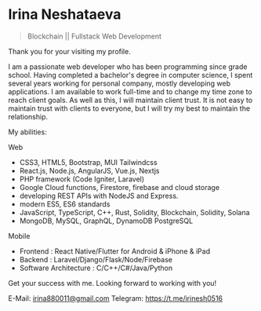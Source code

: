 # Irina Neshataeva
> Blockchain || Fullstack Web Development

Thank you for your visiting my profile.

I am a passionate web developer who has been programming since grade school.
Having completed a bachelor's degree in computer science, I spent several years working for personal company, mostly developing web applications.
I am available to work full-time and to change my time zone to reach client goals. As well as this, I will maintain client trust.
It is not easy to maintain trust with clients to everyone, but I will try my best to maintain the relationship.

My abilities:

Web
* CSS3, HTML5, Bootstrap, MUI Tailwindcss
* React.js, Node.js, AngularJS, Vue.js, Nextjs
* PHP framework (Code Igniter, Laravel)
* Google Cloud functions, Firestore, firebase and cloud storage
* developing REST APIs with NodeJS and Express.
* modern ES5, ES6 standards
* JavaScript, TypeScript, C++, Rust, Solidity, Blockchain, Solidity, Solana
* MongoDB, MySQL, GraphQL, DynamoDB PostgreSQL

Mobile
* Frontend : React Native/Flutter for Android & iPhone & iPad
* Backend : Laravel/Django/Flask/Node/Firebase
* Software Architecture : C/C++/C#/Java/Python

Get your success with me. Looking forward to working with you!

E-Mail: irina880011@gmail.com
Telegram: https://t.me/irinesh0516

